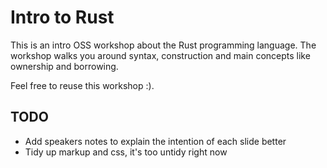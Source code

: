 # Intro to Rust

This is an intro OSS workshop about the Rust programming language.
The workshop walks you around syntax, construction and main concepts
like ownership and borrowing.

Feel free to reuse this workshop :).

## TODO

- Add speakers notes to explain the intention of each slide better
- Tidy up markup and css, it's too untidy right now
